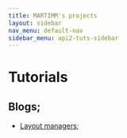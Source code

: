 ```yaml
---
title: MARTIMM's projects
layout: sidebar
nav_menu: default-nav
sidebar_menu: api2-tuts-sidebar
---
```


# Tutorials

## Blogs;
* [Layout managers](https://blog.gtk.org/2019/03/27/layout-managers-in-gtk-4/);
